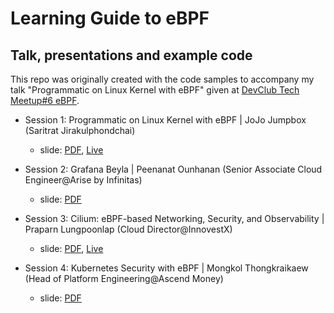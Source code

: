 # Learning Guide to eBPF

## Talk, presentations and example code
This repo was originally created with the code samples to accompany my talk "Programmatic on Linux Kernel with eBPF" given at [DevClub Tech Meetup#6 eBPF](https://www.eventpop.me/e/50818). 

- Session 1: Programmatic on Linux Kernel with eBPF | JoJo Jumpbox (Saritrat Jirakulphondchai)
  - slide: [PDF](/slide/2024-08-29-dev-club-ebpf/01-programmatic-on-linux-kernel%20with-ebpf.pdf), [Live](https://docs.google.com/presentation/d/17E7O1pnyoKN9Y0--QW2zVzVpuzSrL6856SmtIQMNNGc/pub?start=false&loop=false&delayms=3000)

- Session 2: Grafana Beyla | Peenanat Ounhanan (Senior Associate Cloud Engineer@Arise by Infinitas)
  - slide: [PDF](./slide/2024-08-29-dev-club-ebpf/Grafana-Beyla.pdf) 

- Session 3: Cilium: eBPF-based Networking, Security, and Observability | Praparn Lungpoonlap (Cloud Director@InnovestX)
  - slide: [PDF](./slide/2024-08-29-dev-club-ebpf/03-introduction-cilium-ebpf-network.pdf), [Live](https://docs.google.com/presentation/d/1QlIdys51UTxy5naXyMsrpA342GBmdMG9xY-44y5vtGM/edit#slide=id.p1)

- Session 4: Kubernetes Security with eBPF | Mongkol Thongkraikaew (Head of Platform Engineering@Ascend Money)
  - slide: [PDF]()